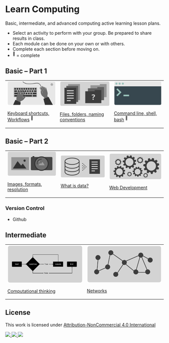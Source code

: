 # Learn Computing

Basic, intermediate, and advanced computing active learning lesson plans.

- Select an activity to perform with your group. Be prepared to share results in class.
- Each module can be done on your own or with others.
- Complete each section before moving on.
- <sup>🍏</sup> = complete





## Basic – Part 1


<table>
<tr>

<td>
<a href="topics-keyboard-shortcuts.md">
<img width="245" src="assets/img/banner-keyboard-shortcuts.png">

Keyboard shortcuts, Workflows</a> <sup>🍏</sup>
</td>


<td>
<a href="topics-files-folders.md">
<img width="245" src="assets/img/banner-files-folders.png">

Files, folders, naming conventions</a>
</td>


<td>
<a href="topics-command-line.md">
<img width="245" src="assets/img/banner-command-line.png">

Command line, shell, bash</a> <sup>🍏</sup>
</td>

</tr>
</table>





## Basic – Part 2

<table>
<tr>


<td>
<a href="topics-images.md">
<img width="245" src="assets/img/banner-images.png">

Images, formats, resolution</a>
</td>


<td>
<a href="topics-data.md">
<img width="245" src="assets/img/banner-data.png">

What is data?</a>
</td>


<td>
<a href="topics-web-development.md">
<img width="245" src="assets/img/banner-web-development.png">

Web Development</a>
</td>


</tr>
</table>




















### Version Control

- Github









## Intermediate



<table>

<tr>
<td>
<a href="topics-computational-thinking.md">
<img width="245" src="assets/img/banner-computational-thinking.png">

Computational thinking</a>
</td>


<td>
<a href="topics-networks.md">
<img width="245" src="assets/img/banner-networks.png">

Networks</a>
</td>

</tr>

</table>




## License

<p xmlns:cc="http://creativecommons.org/ns#" >This work is licensed under <a href="http://creativecommons.org/licenses/by-nc/4.0/?ref=chooser-v1" target="_blank" rel="license noopener noreferrer">Attribution-NonCommercial 4.0 International

<img height=28 src="https://mirrors.creativecommons.org/presskit/icons/cc.svg?ref=chooser-v1"> <img height=28 src="https://mirrors.creativecommons.org/presskit/icons/by.svg?ref=chooser-v1"> <img height=28 src="https://mirrors.creativecommons.org/presskit/icons/nc.svg?ref=chooser-v1"></a></p>
